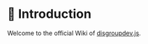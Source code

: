 # 👋 Introduction

Welcome to the official Wiki of [disgroupdev.js](https://npmjs.com/disgroupdev.js).
